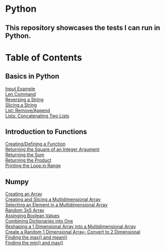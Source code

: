 # Python
## This repository showcases the tests I can run in Python.

# Table of Contents
## Basics in Python
[Input Example](https://github.com/rnichols2023/Python/blob/main/python3.py)\
[Len Command](https://github.com/rnichols2023/Python/blob/main/python4.py)\
[Reversing a String](https://github.com/rnichols2023/Python/blob/main/python5.py)\
[Slicing a String](https://github.com/rnichols2023/Python/blob/main/python7.py)\
[List: Remove/Append](https://github.com/rnichols2023/Python/blob/main/python9.py)\
[Lists: Concatenating Two Lists](https://github.com/rnichols2023/Python/blob/main/python10.py)
## Introduction to Functions
[Creating/Defining a Function](https://github.com/rnichols2023/Python/blob/main/functions1.py)\
[Returning the Square of an Integer Argument](https://github.com/rnichols2023/Python/blob/main/functions3.py)\
[Returning the Sum](https://github.com/rnichols2023/Python/blob/main/functions4.py)\
[Returning the Product](https://github.com/rnichols2023/Python/blob/main/functions5.py)\
[Printing the Loop in Range](https://github.com/rnichols2023/Python/blob/main/functions6.py)
## Numpy
[Creating an Array](https://github.com/rnichols2023/Python/blob/main/numpy1.py)\
[Creating and Slicing a Multidimensional Array](https://github.com/rnichols2023/Python/blob/main/numpy2.py)\
[Selecting an Element in a Multidimensional Array](https://github.com/rnichols2023/Python/blob/main/numpy3.py)\
[Random 3x5 Array](https://github.com/rnichols2023/Python/blob/main/numpy4.py)\
[Assinging Boolean Values](https://github.com/rnichols2023/Python/blob/main/numpy5.py)\
[Combining Dictionaries into One](https://github.com/rnichols2023/Python/blob/main/numpy6.py)\
[Reshaping a 1 Dimensional Array into a Multidimensional Array](https://github.com/rnichols2023/Python/blob/main/numpy7.py)\
[Create a Random 1 Dimensional Array- Convert to 2 Dimensional](https://github.com/rnichols2023/Python/blob/main/numpy8.py)\
[Finding the max() and mean()](https://github.com/rnichols2023/Python/blob/main/numpy9.py)\
[Finding the min() and max()](https://github.com/rnichols2023/Python/blob/main/numpy10.py)
